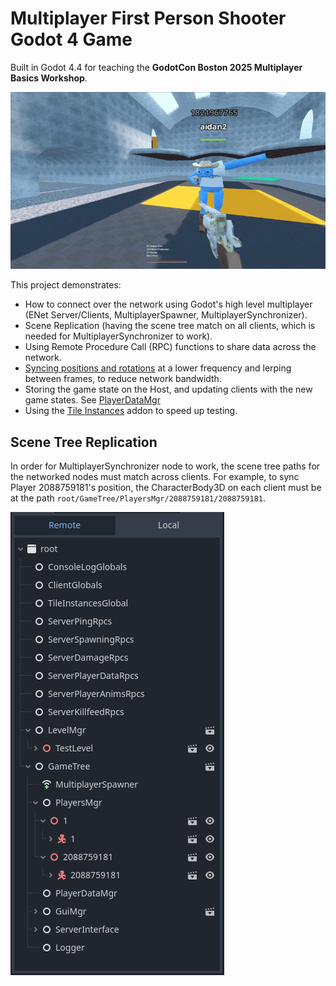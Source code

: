 # Multiplayer First Person Shooter Godot 4 Game
Built in Godot 4.4 for teaching the **GodotCon Boston 2025 Multiplayer Basics Workshop**.

![Gif of the FPS Deathmatch gameplay, two players shooting and running around.](documentation/FpsDeathmatch1.gif)

This project demonstrates:
- How to connect over the network using Godot's high level multiplayer (ENet Server/Clients, MultiplayerSpawner, MultiplayerSynchronizer).
- Scene Replication (having the scene tree match on all clients, which is needed for MultiplayerSynchronizer to work).
- Using Remote Procedure Call (RPC) functions to share data across the network.
- [Syncing positions and rotations](components/syncing_values) at a lower frequency and lerping between frames, to reduce network bandwidth.
- Storing the game state on the Host, and updating clients with the new game states. See [PlayerDataMgr](components/server_connection/player_data_mgr.gd)
- Using the [Tile Instances](https://gist.github.com/mrcdk/3c22d91a3b4fb784d5df60667a33cf1e) addon to speed up testing.

## Scene Tree Replication
In order for MultiplayerSynchronizer node to work, the scene tree paths for the networked nodes must match across clients.
For example, to sync Player 2088759181's position, the CharacterBody3D on each client must be at the path `root/GameTree/PlayersMgr/2088759181/2088759181`.

![Image of what the scene tree looks like at runtime.](documentation/sample_scene_tree.png)
